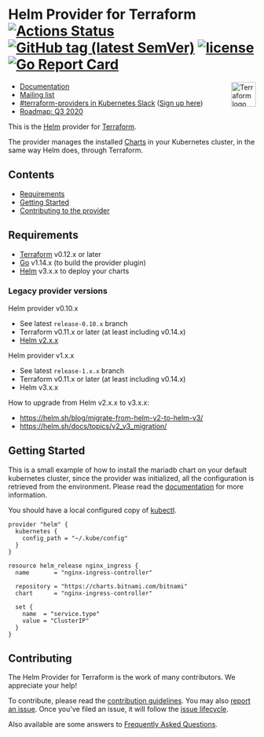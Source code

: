 Helm Provider for Terraform
[![Actions Status](https://github.com/hashicorp/terraform-provider-helm/workflows/tests/badge.svg)](https://github.com/hashicorp/terraform-provider-helm/actions)
[![GitHub tag (latest SemVer)](https://img.shields.io/github/v/tag/hashicorp/terraform-provider-helm?label=release)](https://github.com/hashicorp/terraform-provider-helm/releases)
[![license](https://img.shields.io/github/license/hashicorp/terraform-provider-helm.svg)]()
[![Go Report Card](https://goreportcard.com/badge/github.com/hashicorp/terraform-provider-helm)](https://goreportcard.com/report/github.com/hashicorp/terraform-provider-helm)
===========================
<a href="https://terraform.io">
    <img src="https://cdn.rawgit.com/hashicorp/terraform-website/master/content/source/assets/images/logo-hashicorp.svg" alt="Terraform logo" title="Terrafpr," align="right" height="50" />
</a>

- [Documentation](https://www.terraform.io/docs/providers/helm/index.html)
- [Mailing list](http://groups.google.com/group/terraform-tool)
- [#terraform-providers in Kubernetes Slack](https://kubernetes.slack.com/messages/CJY6ATQH4) ([Sign up here](http://slack.k8s.io/))
- [Roadmap: Q3 2020](_about/ROADMAP.md)

This is the [Helm](https://github.com/kubernetes/helm) provider for [Terraform](https://www.terraform.io/).

The provider manages the installed [Charts](https://github.com/helm/charts) in your Kubernetes cluster, in the same way Helm does, through Terraform.


## Contents

* [Requirements](#requirements)
* [Getting Started](#getting-started)
* [Contributing to the provider](#contributing)

## Requirements

-	[Terraform](https://www.terraform.io/downloads.html) v0.12.x or later
-	[Go](https://golang.org/doc/install) v1.14.x (to build the provider plugin)
-   [Helm](https://github.com/helm/helm/releases) v3.x.x to deploy your charts

### Legacy provider versions

Helm provider v0.10.x
-	See latest `release-0.10.x` branch
-	Terraform v0.11.x or later (at least including v0.14.x)
-	[Helm v2.x.x](https://v2.helm.sh/)

Helm provider v1.x.x
-	See latest `release-1.x.x` branch
-	Terraform v0.11.x or later (at least including v0.14.x)
-	Helm v3.x.x

How to upgrade from Helm v2.x.x to v3.x.x:
-	https://helm.sh/blog/migrate-from-helm-v2-to-helm-v3/
-	https://helm.sh/docs/topics/v2_v3_migration/

## Getting Started

This is a small example of how to install the mariadb chart on your default
kubernetes cluster, since the provider was initialized, all the configuration
is retrieved from the environment. Please read the [documentation](https://www.terraform.io/docs/providers/helm/index.html) for more
information.

You should have a local configured copy of [kubectl](https://kubernetes.io/docs/tasks/tools/install-kubectl/).

```hcl
provider "helm" {
  kubernetes {
    config_path = "~/.kube/config"
  }
}

resource helm_release nginx_ingress {
  name       = "nginx-ingress-controller"

  repository = "https://charts.bitnami.com/bitnami"
  chart      = "nginx-ingress-controller"

  set {
    name  = "service.type"
    value = "ClusterIP"
  }
}
```

## Contributing

The Helm Provider for Terraform is the work of many contributors. We appreciate your help!

To contribute, please read the [contribution guidelines](_about/CONTRIBUTING.md). You may also [report an issue](https://github.com/hashicorp/terraform-provider-helm/issues/new/choose). Once you've filed an issue, it will follow the [issue lifecycle](_about/ISSUES.md).

Also available are some answers to [Frequently Asked Questions](_about/FAQ.md).
